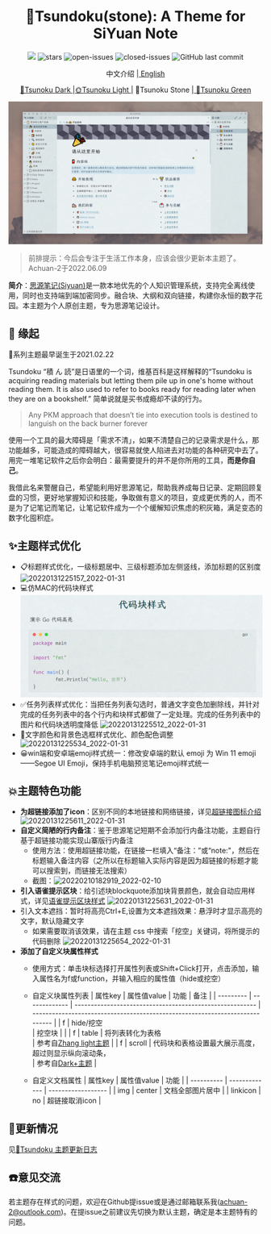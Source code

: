 <h1 align="center">🧱Tsundoku(stone): A Theme for SiYuan Note</h1>

<p align="center">          
           <a title="Hits" target="_blank" href="https://github.com/Achuan-2/siyuan-themes-tsundoku-texture"><img src="https://hits.b3log.org/Achuan-2/siyuan-themes-tsundoku-texture.svg" ></a>
           <img src="https://img.shields.io/github/stars/Achuan-2/siyuan-themes-tsundoku-stone" alt="stars">
           <img src="https://img.shields.io/github/issues-raw/Achuan-2/siyuan-themes-tsundoku-stone" alt="open-issues">
           <img src="https://img.shields.io/github/issues-closed-raw/Achuan-2/siyuan-themes-tsundoku-stone" alt="closed-issues">
          <img src="https://img.shields.io/github/last-commit/Achuan-2/siyuan-themes-tsundoku-stone" alt="GitHub last commit">
</p>

<p align="center">中文介绍 |<a href="README_EN.md"> English</a></p>

<p align="center"><a href="https://github.com/Achuan-2/siyuan-themes-tsundoku-dark"> 🌙Tsunoku Dark </a> |<a href="https://github.com/Achuan-2/siyuan-themes-tsundoku-light">🌞Tsunoku Light </a>|  🧱Tsunoku Stone |<a href="https://github.com/Achuan-2/siyuan-themes-tsundoku-green"> 🍃Tsunoku Green </a></p>

![](preview.png)

> 前排提示：今后会专注于生活工作本身，应该会很少更新本主题了。   
> Achuan-2于2022.06.09

**简介**：[思源笔记(Siyuan)](https://github.com/siyuan-note/siyuan)是一款本地优先的个人知识管理系统，支持完全离线使用，同时也支持端到端加密同步。融合块、大纲和双向链接，构建你永恒的数字花园。本主题为个人原创主题，专为思源笔记设计。

## 💌 缘起

🎉系列主题最早诞生于2021.02.22

Tsundoku “積 ん 読”是日语里的一个词，维基百科是这样解释的“Tsundoku is acquiring reading materials but letting them pile up in one's home without reading them. It is also used to refer to books ready for reading later when they are on a bookshelf.” 简单说就是买书成瘾却不读的行为。
> Any PKM approach that doesn’t tie into execution tools is destined to languish on the back burner forever

使用一个工具的最大障碍是「需求不清」，如果不清楚自己的记录需求是什么，那功能越多，可能造成的障碍越大，很容易就使人陷进去对功能的各种研究中去了。用完一堆笔记软件之后你会明白：最需要提升的并不是你所用的工具，**而是你自己**。

我借此名来警醒自己，希望能利用好思源笔记，帮助我养成每日记录、定期回顾复盘的习惯，更好地掌握知识和技能，争取做有意义的项目，变成更优秀的人，而不是为了记笔记而笔记，让笔记软件成为一个个缓解知识焦虑的积灰箱，满足变态的数字化囤积症。

## ✨主题样式优化

- 📋标题样式优化，一级标题居中、三级标题添加左侧竖线，添加标题的区别度
  ![20220131225157_2022-01-31](https://cdn.jsdelivr.net/gh/Achuan-2/PicBed@pic/assets/README/20220131225157_2022-01-31.png)
- 💻仿MAC的代码块样式
    ![](image/README/1643640889451.png)
- ✅任务列表样式优化：当把任务列表勾选时，普通文字变色加删除线，并针对完成的任务列表中的各个行内和块样式都做了一定处理。完成的任务列表中的图片和代码块透明度降低
  ![20220131225512_2022-01-31](https://cdn.jsdelivr.net/gh/Achuan-2/PicBed@pic/assets/README/20220131225512_2022-01-31.png)
- 🎨文字颜色和背景色选框样式优化、颜色配色调整![20220131225534_2022-01-31](https://cdn.jsdelivr.net/gh/Achuan-2/PicBed@pic/assets/README/20220131225534_2022-01-31.png)
- 😀win端和安卓端emoji样式统一：修改安卓端的默认 emoji 为 Win 11 emoji——Segoe UI Emoji，保持手机电脑预览笔记emoji样式统一


## 💥主题特色功能
- **为超链接添加了icon**：区别不同的本地链接和网络链接，详见[超链接图标介绍](https://www.yuque.com/achuan-2/siyuan/gar358)
  ![20220131225611_2022-01-31](https://cdn.jsdelivr.net/gh/Achuan-2/PicBed@pic/assets/README/20220131225611_2022-01-31.png)
- **自定义简陋的行内备注**：鉴于思源笔记短期不会添加行内备注功能，主题自行基于超链接功能实现山寨版行内备注
  - 使用方法：使用超链接功能，在链接一栏填入“备注：”或“note:"，然后在标题输入备注内容（之所以在标题输入实际内容是因为超链接的标题才能可以搜索到，而链接无法搜索）
  - 截图：![20220210182919_2022-02-10](https://cdn.jsdelivr.net/gh/Achuan-2/PicBed@pic/assets/README/20220210182919_2022-02-10.png)
- **引入语雀提示区块**：给引述块blockquote添加块背景颜色，就会自动应用样式，详见[语雀提示区块样式](https://www.yuque.com/achuan-2/siyuan/obxpvr)
  ![20220131225631_2022-01-31](https://cdn.jsdelivr.net/gh/Achuan-2/PicBed@pic/assets/README/20220131225631_2022-01-31.png)
- 引入文本遮挡：暂时将高亮Ctrl+E,设置为文本遮挡效果：悬浮时才显示高亮的文字，默认隐藏文字 
    - 如果需要取消该效果，请在主题 css 中搜索「挖空」关键词，将所提示的代码删除
  ![20220131225654_2022-01-31](https://cdn.jsdelivr.net/gh/Achuan-2/PicBed@pic/assets/README/20220131225654_2022-01-31.png)
- **添加了自定义块属性样式**
  - 使用方式：单击块标选择打开属性列表或Shift+Click打开，点击添加，输入属性名为f或function，并输入相应的属性值（hide或挖空）
  - 自定义块属性列表
    | 属性key | 属性值value     | 功能                                                   | 备注                                                                       |
    | --------- | ------------- | -------------------------------------------------------- | ---------------------------------------------------------------------------- |
    | f       | hide/挖空<br /> | 挖空块                                                 |                                                                            |
    | f       | table       | 将列表转化为表格<br />                                     | 参考自[Zhang light主题](https://github.com/UserZYF/zhang-light)            |
    | f       | scroll      | 代码块和表格设置最大展示高度，超过则显示纵向滚动条，<br /> | 参考自[Dark+主题](https://github.com/Zuoqiu-Yingyi/siyuan-theme-dark-plus) |
  
  - 自定义文档属性
    | 属性key  | 属性值value | 功能             |
    | ---------- | ------------- | ------------------ |
    | img      | center      | 文档全部图片居中 |
    | linkicon | no          | 超链接取消icon   |


## 🚀更新情况

见[📃Tsundoku 主题更新日志](https://www.yuque.com/achuan-2/siyuan/bkq4s2)

## ☎️意见交流

若主题存在样式的问题，欢迎在Github提issue或是通过邮箱联系我(achuan-2@outlook.com)。在提issue之前建议先切换为默认主题，确定是本主题特有的问题。


